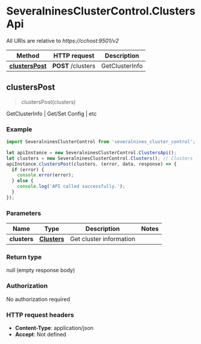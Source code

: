 # SeveralninesClusterControl.ClustersApi

All URIs are relative to *https://cchost:9501/v2*

Method | HTTP request | Description
------------- | ------------- | -------------
[**clustersPost**](ClustersApi.md#clustersPost) | **POST** /clusters | GetClusterInfo | Get/Set Config | etc



## clustersPost

> clustersPost(clusters)

GetClusterInfo | Get/Set Config | etc

### Example

```javascript
import SeveralninesClusterControl from 'severalnines_cluster_control';

let apiInstance = new SeveralninesClusterControl.ClustersApi();
let clusters = new SeveralninesClusterControl.Clusters(); // Clusters | Get cluster information
apiInstance.clustersPost(clusters, (error, data, response) => {
  if (error) {
    console.error(error);
  } else {
    console.log('API called successfully.');
  }
});
```

### Parameters


Name | Type | Description  | Notes
------------- | ------------- | ------------- | -------------
 **clusters** | [**Clusters**](Clusters.md)| Get cluster information | 

### Return type

null (empty response body)

### Authorization

No authorization required

### HTTP request headers

- **Content-Type**: application/json
- **Accept**: Not defined

